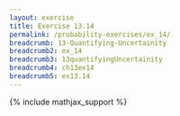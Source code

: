 ```yaml
---
layout: exercise
title: Exercise 13.14
permalink: /probability-exercises/ex_14/
breadcrumb: 13-Quantifying-Uncertainity
breadcrumb2: ex_14
breadcrumb3: 13quantifyingUncertainity
breadcrumb4: ch13ex14
breadcrumb5: ex13.14
---
```


{% include mathjax_support %}

